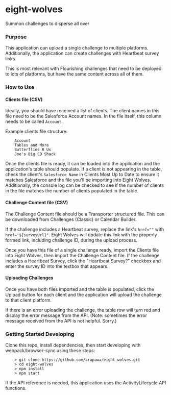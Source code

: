 # eight-wolves
Summon challenges to disperse all over

### Purpose ###
This application can upload a single challenge to multiple platforms. Additionally, the application can create challenges with Heartbeat survey links.

This is most relevant with Flourishing challenges that need to be deployed to lots of platforms, but have the same content across all of them.

### How to Use ###
#### Clients file (CSV) ####
Ideally, you should have received a list of clients. The client names in this file need to be the Salesforce Account names. In the file itself, this column needs to be called `Account`.

Example clients file structure:
```
	Account
	Tables and More
	Butterflies R Us
	Joe's Big CD Shack
```

Once the clients file is ready, it can be loaded into the application and the application's table should populate. If a client is not appearing in the table, check the client's `Salesforce Name` in Clients Most Up to Date to ensure it matches Salesforce and the file you'll be importing into Eight Wolves. Additionally, the console log can be checked to see if the number of clients in the file matches the number of clients populated in the table.

#### Challenge Content file (CSV) ####
The Challenge Content file should be a Transporter structured file. This can be downloaded from Challenges (Classic) or Calendar Builder.

If the challenge includes a Heartbeat survey, replace the link's `href=""` with `href="${surveyUrl}"`. Eight Wolves will update this link with the properly formed link, including challenge ID, during the upload process.

Once you have this file of a single challenge ready, import the Clients file into Eight Wolves, then import the Challenge Content file. If the challenge includes a Heartbeat Survey, click the "Heartbeat Survey?" checkbox and enter the survey ID into the textbox that appears.

#### Uploading Challenges ####
Once you have both files imported and the table is populated, click the Upload button for each client and the application will upload the challenge to that client platform.

If there is an error uploading the challenge, the table row will turn red and display the error message from the API. (Note: sometimes the error message received from the API is not helpful. Sorry.)

### Getting Started Developing ###

Clone this repo, install dependencies, then start developing with webpack/browser-sync using these steps:


```
	> git clone https://github.com/arapawa/eight-wolves.git
	> cd eight-wolves
	> npm install
	> npm start
```

If the API reference is needed, this application uses the ActivityLifecycle API functions.
